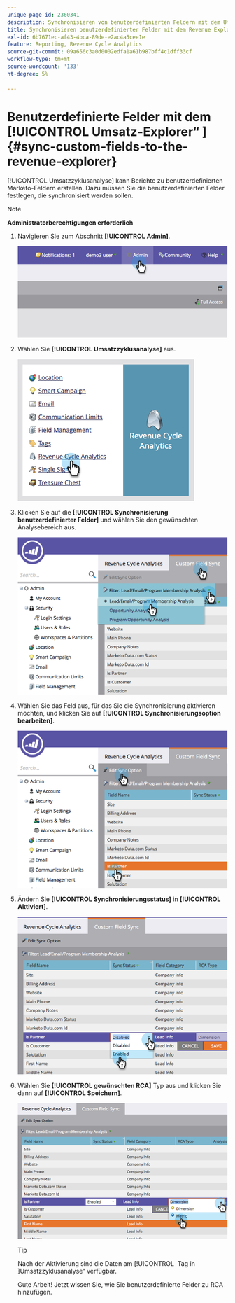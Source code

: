 ```yaml
---
unique-page-id: 2360341
description: Synchronisieren von benutzerdefinierten Feldern mit dem Umsatz-Explorer - Marketo-Dokumente - Produktdokumentation
title: Synchronisieren benutzerdefinierter Felder mit dem Revenue Explorer
exl-id: 6b7671ec-af43-4bca-89de-e2ac4a5cee1e
feature: Reporting, Revenue Cycle Analytics
source-git-commit: 09a656c3a0d0002edfa1a61b987bff4c1dff33cf
workflow-type: tm+mt
source-wordcount: '133'
ht-degree: 5%

---
```


# Benutzerdefinierte Felder mit dem [!UICONTROL Umsatz-Explorer“ &#x200B;] {#sync-custom-fields-to-the-revenue-explorer}

[!UICONTROL Umsatzzyklusanalyse] kann Berichte zu benutzerdefinierten Marketo-Feldern erstellen. Dazu müssen Sie die benutzerdefinierten Felder festlegen, die synchronisiert werden sollen.

>[!NOTE]
>
>**Administratorberechtigungen erforderlich**

1. Navigieren Sie zum Abschnitt **[!UICONTROL Admin]**.

   ![](assets/image2014-9-19-9-3a51-3a11.png)

1. Wählen Sie **[!UICONTROL Umsatzzyklusanalyse]** aus.

   ![](assets/image2014-9-19-9-3a51-3a19.png)

1. Klicken Sie auf die **[!UICONTROL Synchronisierung benutzerdefinierter Felder]** und wählen Sie den gewünschten Analysebereich aus.

   ![](assets/image2014-9-19-9-3a51-3a26.png)

1. Wählen Sie das Feld aus, für das Sie die Synchronisierung aktivieren möchten, und klicken Sie auf **[!UICONTROL Synchronisierungsoption bearbeiten]**.

   ![](assets/image2014-9-19-9-3a51-3a36.png)

1. Ändern Sie **[!UICONTROL Synchronisierungsstatus]** in **[!UICONTROL Aktiviert]**.

   ![](assets/image2014-9-19-9-3a51-3a45.png)

1. Wählen Sie **[!UICONTROL gewünschten RCA]** Typ aus und klicken Sie dann auf **[!UICONTROL Speichern]**.

   ![](assets/image2014-9-19-9-3a51-3a52.png)

   >[!TIP]
   >
   >Nach der Aktivierung sind die Daten am [!UICONTROL &#x200B; Tag in &#x200B;]Umsatzzyklusanalyse“ verfügbar.

   Gute Arbeit! Jetzt wissen Sie, wie Sie benutzerdefinierte Felder zu RCA hinzufügen.

